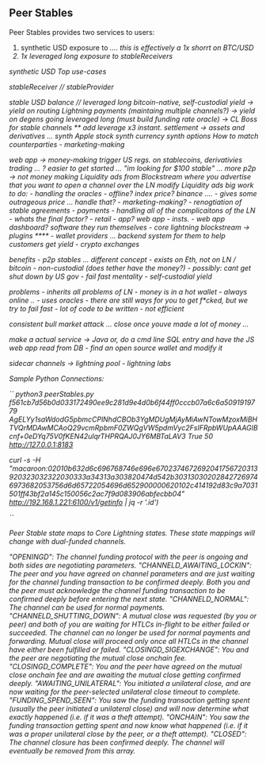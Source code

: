 ## Peer Stables

Peer Stables provides two services to users:
<ol>
  <li>synthetic USD exposure to <i><stableReceivers</i> .... this is effectively a 1x shorrt on BTC/USD</li>
  <li>1x leveraged long exposure to <i>stableReceivers</i></li>
</ol>
synthetic USD 
Top use-cases

stableReceiver // stableProvider

stable USD balance // leveraged long
bitcoin-native, self-custodial yield -> yield on routing Lightning payments (maintaing multiple channels?) -> yield on degens going leveraged long (must build funding rate oracle) -> CL Boss for stable channels **
add leverage x3
instant. settlement -> assets and derivatives ...
synth Apple stock
synth currency
synth options
How to match counterparties - marketing-making

web app -> money-making
trigger US regs. on stablecoins, derivativies trading ... ?
easier to get started ... "im looking for $100 stable" ...
more p2p -> not money making
Liquidity ads from Blockstream where you advertise that you want to open a channel over the LN
modify Liquidity ads
big work to do: - handling the oracles - offline? index price? binance .... - gives some outrageous price ... handle that? - marketing-making? - renogtiation of stable agreements - payments - handling all of the complicaitons of the LN - whats the final factor? - retail - app? web app - insts. - web app dashboard? software they run themselves - core lightning blockstream -> plugins **** - wallet providers ... backend system for them to help customers get yield - crypto exchanges

benefits - p2p stables ... different concept - exists on Eth, not on LN / bitcoin - non-custodial (does tether have the money?) - possibly: cant get shut down by US gov - fail fast mentality - self-custodial yield

problems - inherits all problems of LN - money is in a hot wallet - always online .. - uses oracles - there are still ways for you to get f*cked, but we try to fail fast - lot of code to be written - not efficient

consistent bull market attack ... close once youve made a lot of money ...

make a actual service -> Java or, do a cmd line SQL entry and have the JS web app read from DB - find an open source wallet and modify it

sidecar channels -> lightning pool - lightning labs

Sample Python Connections:

`` python3 peerStables.py f561cb7d56b0d033172490ee9c281d9e4d0b6f44ff0cccb07a6c6a5091919779 AgELYy1saWdodG5pbmcCPlNhdCBOb3YgMDUgMjAyMiAwNTowMzoxMiBHTVQrMDAwMCAoQ29vcmRpbmF0ZWQgVW5pdmVyc2FsIFRpbWUpAAAGIBcnf+0eDYq75V0fKEN42ulqrTHPRQAJ0JY6MBTaLAV3 True 50 http://127.0.0.1:8183

curl -s -H "macaroon:02010b632d6c696768746e696e6702374672692041756720313920323032322030333a34313a303820474d542b303130302028427269746973682053756d6d65722054696d652900000620102c414192d83c9a7031501ff43bf2a145c150056c2ac7f9d083906abfecbb04" http://192.168.1.221:6100/v1/getinfo | jq -r '.id')

``

Peer Stable state maps to Core Lightning states. These state mappings will change with dual-funded channels.

"OPENINGD": The channel funding protocol with the peer is ongoing and both sides are negotiating parameters.    "CHANNELD_AWAITING_LOCKIN": The peer and you have agreed on channel parameters and are just waiting for the channel funding transaction to be confirmed deeply. Both you and the peer must acknowledge the channel funding transaction to be confirmed deeply before entering the next state. "CHANNELD_NORMAL": The channel can be used for normal payments. "CHANNELD_SHUTTING_DOWN": A mutual close was requested (by you or peer) and both of you are waiting for HTLCs in-flight to be either failed or succeeded. The channel can no longer be used for normal payments and forwarding. Mutual close will proceed only once all HTLCs in the channel have either been fulfilled or failed. "CLOSINGD_SIGEXCHANGE": You and the peer are negotiating the mutual close onchain fee. "CLOSINGD_COMPLETE": You and the peer have agreed on the mutual close onchain fee and are awaiting the mutual close getting confirmed deeply. "AWAITING_UNILATERAL": You initiated a unilateral close, and are now waiting for the peer-selected unilateral close timeout to complete. "FUNDING_SPEND_SEEN": You saw the funding transaction getting spent (usually the peer initiated a unilateral close) and will now determine what exactly happened (i.e. if it was a theft attempt). "ONCHAIN": You saw the funding transaction getting spent and now know what happened (i.e. if it was a proper unilateral close by the peer, or a theft attempt). "CLOSED": The channel closure has been confirmed deeply. The channel will eventually be removed from this array.
